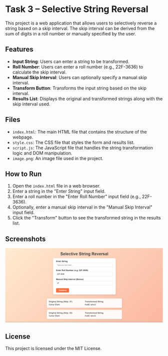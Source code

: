 # Task 3 – Selective String Reversal

This project is a web application that allows users to selectively reverse a string based on a skip interval. The skip interval can be derived from the sum of digits in a roll number or manually specified by the user.

## Features

- **Input String**: Users can enter a string to be transformed.
- **Roll Number**: Users can enter a roll number (e.g., 22F-3636) to calculate the skip interval.
- **Manual Skip Interval**: Users can optionally specify a manual skip interval.
- **Transform Button**: Transforms the input string based on the skip interval.
- **Results List**: Displays the original and transformed strings along with the skip interval used.

## Files

- `index.html`: The main HTML file that contains the structure of the webpage.
- `style.css`: The CSS file that styles the form and results list.
- `script.js`: The JavaScript file that handles the string transformation logic and DOM manipulation.
- `image.png`: An image file used in the project.

## How to Run

1. Open the `index.html` file in a web browser.
2. Enter a string in the "Enter String" input field.
3. Enter a roll number in the "Enter Roll Number" input field (e.g., 22F-3636).
4. Optionally, enter a manual skip interval in the "Manual Skip Interval" input field.
5. Click the "Transform" button to see the transformed string in the results list.

## Screenshots

![Selective String Reversal](image.png)

## License

This project is licensed under the MIT License.